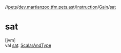 //[pets](../../../../index.md)/[dev.martianzoo.tfm.pets.ast](../../index.md)/[Instruction](../index.md)/[Gain](index.md)/[sat](sat.md)

# sat

[jvm]\
val [sat](sat.md): [ScalarAndType](../../-scalar-and-type/index.md)
